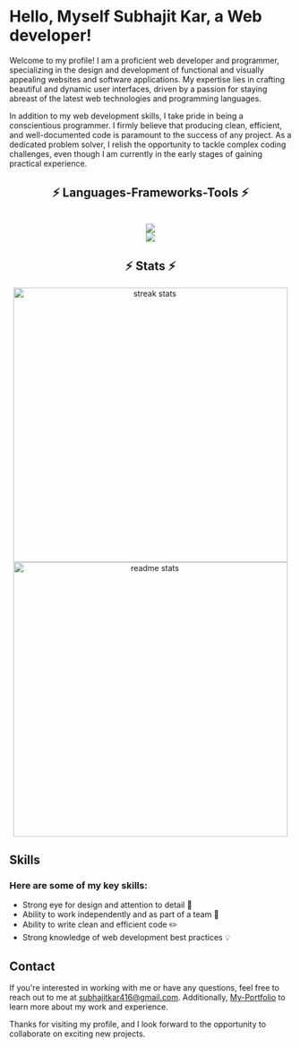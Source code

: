 # Hello, Myself Subhajit Kar, a Web developer!

Welcome to my profile! I am a proficient web developer and programmer, specializing in the design and development of functional and visually appealing websites and software applications. My expertise lies in crafting beautiful and dynamic user interfaces, driven by a passion for staying abreast of the latest web technologies and programming languages.

In addition to my web development skills, I take pride in being a conscientious programmer. I firmly believe that producing clean, efficient, and well-documented code is paramount to the success of any project. As a dedicated problem solver, I relish the opportunity to tackle complex coding challenges, even though I am currently in the early stages of gaining practical experience.

<h2 align="center">⚡ Languages-Frameworks-Tools ⚡</h2>
<br/>

<div align="center">
    <img src="https://skillicons.dev/icons?i=react,javascript,html,css,tailwind,cpp,nodejs,bootstrap" />
    <br>
    <img src="https://skillicons.dev/icons?i=vite,express,mongodb,postgres,aws,git,ae,pr,github,nginx" /><br>
</div>

<h2 align="center">⚡ Stats ⚡</h2>

<div align=center>
  <img width=490 src="https://streak-stats.demolab.com/?user=SubhajitSK&theme=react" alt="streak stats"/>
  <br>
  <img width=490 src="https://github-readme-stats-salesp07.vercel.app/api?username=SubhajitSK&count_private=true&show_icons=true&theme=react&rank_icon=github&border_radius=10" alt="readme stats" />
</div>

## Skills

### Here are some of my key skills:

- Strong eye for design and attention to detail :mag_right:
- Ability to work independently and as part of a team :busts_in_silhouette:
- Ability to write clean and efficient code :pencil2:
- Strong knowledge of web development best practices :bulb:

## Contact

If you're interested in working with me or have any questions, feel free to reach out to me at [subhajitkar416@gmail.com](subhajitkar416@gmail.com).
Additionally, [My-Portfolio](https://subhajit-portfolio.me) to learn more about my work and experience.

Thanks for visiting my profile, and I look forward to the opportunity to collaborate on exciting new projects.
